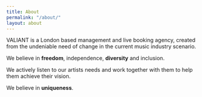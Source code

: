 ```yaml
---
title: About
permalink: "/about/"
layout: about
---
```


VALIANT is a London based management and live booking agency, created from the undeniable need of change in the current music industry scenario.

We believe in **freedom**, independence, **diversity** and inclusion.

We actively listen to our artists needs and work together with them to help them achieve their vision.

We believe in **uniqueness**.